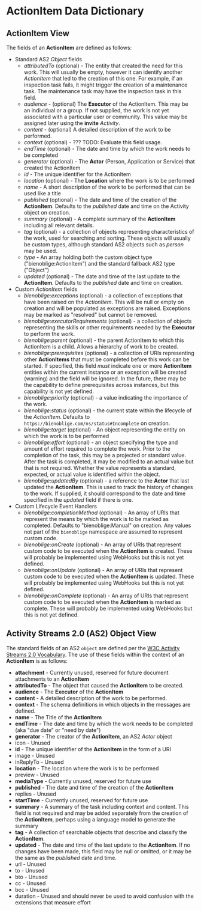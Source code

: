 # ActionItem Data Dictionary

## ActionItem View

The fields of an **ActionItem** are defined as follows:

* Standard AS2 *Object* fields
  * *attributedTo* (optional) - The entity that created the need for this work. This will usually be empty, however it can identify another *ActionItem* that led to the creation of this one. For example, if an inspection task fails, it might trigger the creation of a maintenance task. The maintenance task may have the inspection task in this field.
  * *audience* - (optional) The **Executor** of the ActionItem. This may be an individual or a group. If not supplied, the work is not yet associated with a particular user or community. This value may be assigned later using the **invite** *Activity*.
  * *content* - (optional) A detailed description of the work to be performed.
  * *context* (optional) - ??? TODO: Evaluate this field usage.
  * *endTime* (optional) - The date and time by which the work needs to be completed
  * *generator* (optional) - The **Actor** (Person, Application or Service) that created the ActionItem
  * *id* - The unique identifier for the ActionItem
  * *location* (optional) - The **Location** where the work is to be performed
  * *name* - A short description of the work to be performed that can be used like a title
  * *published* (optional) - The date and time of the creation of the **ActionItem**. Defaults to the *published* date and time on the Activity object on creation.
  * *summary* (optional) - A complete summary of the **ActionItem** including all relevant details.
  * *tag* (optional) - a collection of objects representing characteristics of the work, used for searching and sorting. These objects will usually be custom types, although standard AS2 objects such as *person* may be used.
  * *type* - An array holding both the custom object type ("bienoblige:ActionItem") and the standard fallback AS2 type ("Object")
  * *updated* (optional) - The date and time of the last update to the **ActionItem**. Defaults to the *published* date and time on creation.
* Custom *ActionItem* fields
  * *bienoblige:exceptions* (optional) - a collection of exceptions that have been raised on the *ActionItem*. This will be null or empty on creation and will be populated as exceptions are raised. Exceptions may be marked as "resolved" but cannot be removed.
  * *bienoblige:executorRequirements* (optional) - a collection of objects representing the skills or other requirements needed by the **Executor** to perform the work.
  * *bienoblige:parent* (optional) - the parent ActionItem to which this ActionItem is a child. Allows a hierarchy of work to be created.
  * *bienoblige:prerequisites* (optional) - a collection of URIs representing other **ActionItems** that must be completed before this work can be started. If specified, this field *must* indicate one or more **ActionItem** entities within the current instance or an exception will be created (warning) and the field will be ignored. In the future, there may be the capability to define prerequisites across instances, but this capability is not yet defined.
  * *bienoblige:priority* (optional) - a value indicating the importance of the work.
  * *bienoblige:status* (optional) - the current state within the lifecycle of the *ActionItem*. Defaults to `https://bienoblige.com/ns/status#Incomplete` on creation.
  * *bienoblige:target* (optional) - An object representing the entity on which the work is to be performed
  * *bienoblige:effort* (optional) - an object specifying the type and amount of effort required to complete the work. Prior to the completion of the task, this may be a projected or standard value. After the task is completed, it may be modified to an actual value but that is not required. Whether the value represents a standard, expected, or actual value is identified within the object.
  * *bienoblige:updatedBy* (optional) - a reference to the **Actor** that last updated the **ActionItem**. This is used to track the history of changes to the work. If supplied, it should correspond to the date and time specified in the *updated* field if there is one.
* Custom Lifecycle Event Handlers
  * *bienoblige:completionMethod* (optional) - An array of URIs that represent the means by which the work is to be marked as completed. Defaults to "bienoblige:Manual" on creation. Any values not part of the `bienoblige` namespace are assumed to represent custom code.
  * *bienoblige:onCreate* (optional) - An array of URIs that represent custom code to be executed when the **ActionItem** is created. These will probably be implemented using WebHooks but this is not yet defined.
  * *bienoblige:onUpdate* (optional) - An array of URIs that represent custom code to be executed when the **ActionItem** is updated. These will probably be implemented using WebHooks but this is not yet defined.
  * *bienoblige:onComplete* (optional) - An array of URIs that represent custom code to be executed when the **ActionItem** is marked as complete. These will probably be implemented using WebHooks but this is not yet defined.

## Activity Streams 2.0 (AS2) Object View

The standard fields of an AS2 `object` are defined per the [W3C Activity Streams 2.0 Vocabulary](https://w3c.github.io/activitystreams/vocabulary/). The use of these fields within the context of an **ActionItem** is as follows:

* **attachment** - Currently unused, reserved for future document attachments to an **ActionItem**
* **attributedTo** - The object that caused the **ActionItem** to be created.
* **audience** - The **Executor** of the **ActionItem**
* **content** - A detailed description of the work to be performed.
* **context** - The schema definitions in which objects in the messages are defined.
* **name** - The Title of the **ActionItem**
* **endTime** - The date and time by which the work needs to be completed (aka "due date" or "need by date")
* **generator** - The creator of the **ActionItem**, an AS2 *Actor* object
* icon - Unused
* **id** - The unique identifier of the **ActionItem** in the form of a URI
* image - Unused
* inReplyTo - Unused
* **location** - The location where the work is to be performed
* preview - Unused
* **mediaType** - Currently unused, reserved for future use
* **published** - The date and time of the creation of the **ActionItem**
* replies - Unused
* **startTime** - Currently unused, reserved for future use
* **summary** - A summary of the task including context and content. This field is not required and may be added separately from the creation of the **ActionItem**, perhaps using a language model to generate the summary
* **tag** - A collection of searchable objects that describe and classify the **ActionItem**.
* **updated** - The date and time of the last update to the **ActionItem**. If no changes have been made, this field may be null or omitted, or it may be the same as the *published* date and time.
* url - Unused
* to - Unused
* bto - Unused
* cc - Unused
* bcc - Unused
* duration - Unused and should never be used to avoid confusion with the extensions that measure effort
